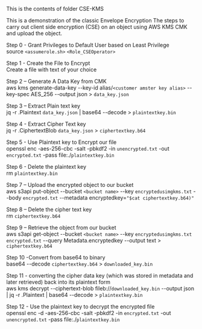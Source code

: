 This is the contents of folder CSE-KMS

This is a demonstration of the classic Envelope Encryption
The steps to carry out client side encryption (CSE) on an object using AWS KMS CMK and upload the object.

Step 0 - Grant Privileges to Default User based on Least Privilege \
source `<assumerole.sh>` `<Role_CSEOperator>`

Step 1 - Create the File to Encrypt \
Create a file with text of your choice

Step 2 – Generate A Data Key from CMK \
aws kms generate-data-key --key-id alias/`<customer amster key alias>`  --key-spec AES_256 --output json > `data_key.json`

Step 3 – Extract Plain text key \
jq -r .Plaintext `data_key.json` | base64 --decode > `plaintextkey.bin`

Step 4  - Extract Cipher Text key \
jq -r .CiphertextBlob `data_key.json` > `ciphertextkey.b64`

Step 5  - Use Plaintext key to Encrypt our file \
openssl enc -aes-256-cbc -salt -pbkdf2 -in `unencrypted.txt` -out `encrypted.txt` -pass file:./`plaintextkey.bin`

Step 6 - Delete the plaintext key \
rm `plaintextkey.bin`

Step 7 – Upload the encrypted object to our bucket \
aws s3api put-object --bucket `<bucket name>` --key `encryptedusimgkms.txt`  --body `encrypted.txt` --metadata encryptedkey=`"$cat ciphertextkey.b64)"`

Step 8 – Delete the cipher text key \
rm  `ciphertextkey.b64`

Step 9 – Retrieve the object from our bucket \
aws s3api get-object  --bucket `<bucket name>`  --key `encryptedusimgkms.txt` `encrypted.txt`  --query Metadata.encryptedkey  --output text > `ciphertextkey.b64`

Step 10 -Convert from base64 to binary \
base64 --decode `ciphertextkey.b64` > `downloaded_key.bin`

Step 11 - converting the cipher data key (which was stored in metadata and later retrieved) back into its plaintext form \
aws kms decrypt --ciphertext-blob fileb://`downloaded_key.bin`  --output json | jq -r .Plaintext | base64 --decode > `plaintextkey.bin`

Step 12 - Use the plaintext key to decrypt the encrypted file \
openssl enc -d -aes-256-cbc -salt -pbkdf2 -in `encrypted.txt` -out `unencrypted.txt` -pass file:./`plaintextkey.bin`
